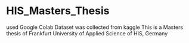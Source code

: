 # HIS_Masters_Thesis
used Google Colab
Dataset was collected from kaggle
This is a Masters thesis of Frankfurt University of Applied Science of HIS, Germany

